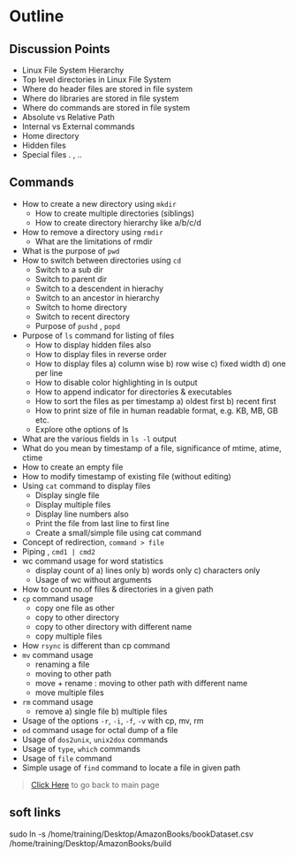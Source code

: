 # Outline

## Discussion Points

* Linux File System Hierarchy
* Top level directories in Linux File System
* Where do header files are stored in file system
* Where do libraries are stored in file system
* Where do commands are stored in file system
* Absolute vs Relative Path
* Internal vs External commands
* Home directory
* Hidden files
* Special files . , ..

## Commands

* How to create a new directory using `mkdir`
  * How to create multiple directories (siblings)
  * How to create directory hierarchy like a/b/c/d
* How to remove a directory using `rmdir`
  * What are the limitations of rmdir
* What is the purpose of `pwd`
* How to switch between directories using `cd`
  * Switch to a sub dir 
  * Switch to parent dir
  * Switch to a descendent in hierachy
  * Switch to an ancestor in hierarchy
  * Switch to home directory
  * Switch to recent directory
  * Purpose of `pushd` , `popd`
* Purpose of `ls` command for listing of files
  * How to display hidden files also
  * How to display files in reverse order
  * How to display files a) column wise b) row wise c) fixed width d) one per line
  * How to disable color highlighting in ls output
  * How to append indicator for directories & executables
  * How to sort the files as per timestamp a) oldest first b) recent first
  * How to print size of file in human readable format, e.g. KB, MB, GB etc.
  * Explore othe options of ls
* What are the various fields in `ls -l` output
* What do you mean by timestamp of a file, significance of mtime, atime, ctime
* How to create an empty file
* How to modify timestamp of existing file (without editing)
* Using `cat` command to display files
  * Display single file
  * Display multiple files
  * Display line numbers also
  * Print the file from last line to first line
  * Create a small/simple file using cat command
* Concept of redirection,  `command > file`
* Piping , `cmd1 | cmd2`
* wc command usage for word statistics
  * display count of a) lines only b) words only c) characters only
  * Usage of wc without arguments
* How to count no.of files & directories in a given path
* `cp` command usage
  * copy one file as other
  * copy to other directory
  * copy to other directory with different name
  * copy multiple files
* How `rsync` is different than cp command
* `mv` command usage
  * renaming a file
  * moving to other path
  * move + rename : moving to other path with different name
  * move multiple files
* `rm` command usage
  * remove a) single file b) multiple files
* Usage of the options `-r`, `-i`, `-f`, `-v` with cp, mv, rm
* `od` command usage for octal dump of a file
* Usage of `dos2unix`, `unix2dox` commands
* Usage of `type`, `which` commands
* Usage of `file` command
* Simple usage of `find` command to locate a file in given path

> [Click Here](README.md) to go back to main page

## soft links
sudo ln -s /home/training/Desktop/AmazonBooks/bookDataset.csv  /home/training/Desktop/AmazonBooks/build